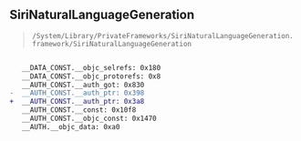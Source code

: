 ## SiriNaturalLanguageGeneration

> `/System/Library/PrivateFrameworks/SiriNaturalLanguageGeneration.framework/SiriNaturalLanguageGeneration`

```diff

   __DATA_CONST.__objc_selrefs: 0x180
   __DATA_CONST.__objc_protorefs: 0x8
   __AUTH_CONST.__auth_got: 0x830
-  __AUTH_CONST.__auth_ptr: 0x398
+  __AUTH_CONST.__auth_ptr: 0x3a8
   __AUTH_CONST.__const: 0x10f8
   __AUTH_CONST.__objc_const: 0x1470
   __AUTH.__objc_data: 0xa0

```
